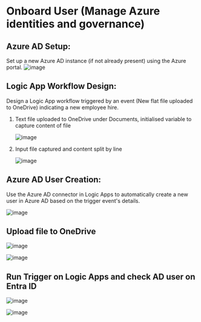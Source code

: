 # Onboard User (Manage Azure identities and governance)

## Azure AD Setup:
Set up a new Azure AD instance (if not already present) using the Azure portal.
![image](https://github.com/linkgoba/Azure-Administration/assets/129736461/078f1b27-d1d7-4f2a-a53e-e938e7ce1323)

## Logic App Workflow Design:
Design a Logic App workflow triggered by an event (New flat file uploaded to OneDrive) indicating a new employee hire.
1. Text file uploaded to OneDrive under Documents, initialised variable to capture content of file

   ![image](https://github.com/linkgoba/Azure-Administration/assets/129736461/6d0c7e8d-3a3a-4cf8-894a-f4c350053076)

2. Input file captured and content split by line

   ![image](https://github.com/linkgoba/Azure-Administration/assets/129736461/42b6679b-cf8a-463d-a4a4-a910b63d627f)

## Azure AD User Creation:
Use the Azure AD connector in Logic Apps to automatically create a new user in Azure AD based on the trigger event's details.

![image](https://github.com/linkgoba/Azure-Administration/assets/129736461/454f1851-e4ea-41a5-8a1c-db70c1c28623)

## Upload file to OneDrive

![image](https://github.com/linkgoba/Azure-Administration/assets/129736461/37e90edd-af76-4ea2-b6a0-64457f8340ff)

![image](https://github.com/linkgoba/Azure-Administration/assets/129736461/2cba3674-f1c6-4e13-9755-86c9ff5802e3)


## Run Trigger on Logic Apps and check AD user on Entra ID

![image](https://github.com/linkgoba/Azure-Administration/assets/129736461/4a002d3b-0b7d-4546-8f97-e80cf26a49d9)

![image](https://github.com/linkgoba/Azure-Administration/assets/129736461/16c68638-d8f0-46bc-b98e-30e1202cf751)





